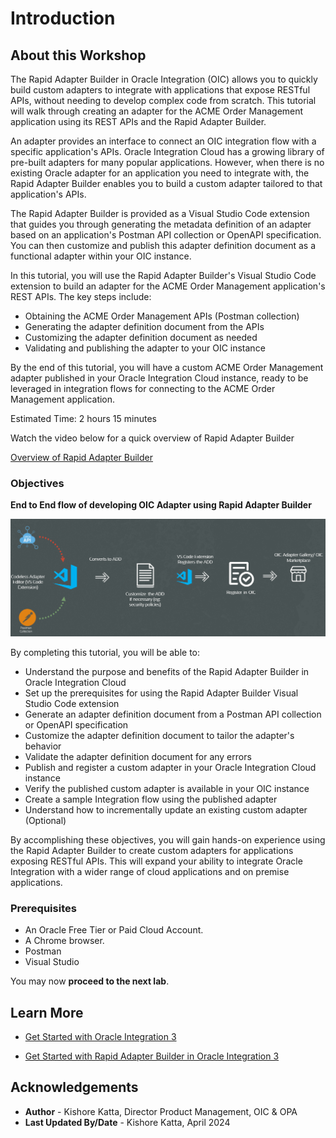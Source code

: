 # Introduction

## About this Workshop

The Rapid Adapter Builder in Oracle Integration (OIC) allows you to quickly build custom adapters to integrate with applications that expose RESTful APIs, without needing to develop complex code from scratch. This tutorial will walk through creating an adapter for the ACME Order Management application using its REST APIs and the Rapid Adapter Builder.

An adapter provides an interface to connect an OIC integration flow with a specific application's APIs. Oracle Integration Cloud has a growing library of pre-built adapters for many popular applications. However, when there is no existing Oracle adapter for an application you need to integrate with, the Rapid Adapter Builder enables you to build a custom adapter tailored to that application's APIs.

The Rapid Adapter Builder is provided as a Visual Studio Code extension that guides you through generating the metadata definition of an adapter based on an application's Postman API collection or OpenAPI specification. You can then customize and publish this adapter definition document as a functional adapter within your OIC instance.

In this tutorial, you will use the Rapid Adapter Builder's Visual Studio Code extension to build an adapter for the ACME Order Management application's REST APIs. The key steps include:

- Obtaining the ACME Order Management APIs (Postman collection)
- Generating the adapter definition document from the APIs
- Customizing the adapter definition document as needed
- Validating and publishing the adapter to your OIC instance

By the end of this tutorial, you will have a custom ACME Order Management adapter published in your Oracle Integration Cloud instance, ready to be leveraged in integration flows for connecting to the ACME Order Management application.

Estimated Time: 2 hours 15 minutes

Watch the video below for a quick overview of Rapid Adapter Builder

[Overview of Rapid Adapter Builder](youtube:CpYIruWdRlI)

### Objectives

**End to End flow of developing OIC Adapter using Rapid Adapter Builder**

![End to End Dev Flow](images/rab-adapter-dev-flow.png)

By completing this tutorial, you will be able to:

* Understand the purpose and benefits of the Rapid Adapter Builder in Oracle Integration Cloud
* Set up the prerequisites for using the Rapid Adapter Builder Visual Studio Code extension
* Generate an adapter definition document from a Postman API collection or OpenAPI specification
* Customize the adapter definition document to tailor the adapter's behavior
* Validate the adapter definition document for any errors
* Publish and register a custom adapter in your Oracle Integration Cloud instance
* Verify the published custom adapter is available in your OIC instance
* Create a sample Integration flow using the published adapter
* Understand how to incrementally update an existing custom adapter (Optional)

By accomplishing these objectives, you will gain hands-on experience using the Rapid Adapter Builder to create custom adapters for applications exposing RESTful APIs. This will expand your ability to integrate Oracle Integration with a wider range of cloud applications and on premise applications.

### Prerequisites

* An Oracle Free Tier or Paid Cloud Account.
* A Chrome browser.
* Postman
* Visual Studio


You may now **proceed to the next lab**.

## Learn More

* [Get Started with Oracle Integration 3](https://docs.oracle.com/en/cloud/paas/application-integration/index.html)

* [Get Started with Rapid Adapter Builder in Oracle Integration 3](https://docs.oracle.com/en/cloud/paas/application-integration/rab-tutorial)

## Acknowledgements
* **Author** - Kishore Katta, Director Product Management, OIC & OPA
* **Last Updated By/Date** - Kishore Katta, April 2024
